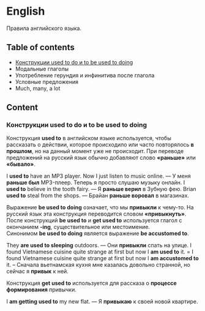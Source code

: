 # English
Правила английского языка.

## Table of contents

- [Конструкции used to do и to be used to doing](#Конструкции-used-to-do-и-to-be-used-to-doing)
- Модальные глаголы
- Употребление герундия и инфинитива после глагола
- Условные предложения
- Much, many, a lot

## Content

### Конструкции used to do и to be used to doing

Конструкция __used to__ в английском языке используется, чтобы рассказать о действии, которое происходило или часто повторялось __в прошлом__, но на данный момент уже не происходит. При переводе предложений на русский язык обычно добавляют слово __«раньше»__ или __«бывало»__.

  I __used to__ have an MP3 player. Now I just listen to music online. — У меня __раньше был__ MP3-плеер. Теперь я просто слушаю музыку онлайн.
  I __used to__ believe in the tooth fairy. — Я __раньше верил__ в Зубную фею.
  Brian __used to__ steal from the shops. — Брайан __раньше воровал__ в магазинах.
  
Выражение __be used to doing__ означает, что мы __привыкли__ к чему-то. На русский язык эта конструкция переводится словом __«привыкнуть»__. После конструкций __be used to__ и __get used to__ используется глагол с окончанием __-ing__, существительное или местоимение.  
Синонимом __be used to doing__ является выражение __be accustomed to__.

  They __are used to sleeping__ outdoors. — Они __привыкли__ спать на улице.
  I found Vietnamese cuisine quite strange at first but now I __am used to__ it. = I found Vietnamese cuisine quite strange at first but now I __am accustomed to__ it. – Сначала вьетнамская кухня мне казалась довольно странной, но сейчас я __привык__ к ней.
  
Конструкция __get used to__ используется для рассказа о __процессе формирования__ привычки.

  I __am getting used to__ my new flat. — Я __привыкаю__ к своей новой квартире.
